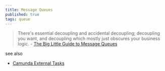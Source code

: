 ```yaml
---
title: Message Queues
published: true
tags: queue
---
```

> There's essential decoupling and accidental decoupling; decoupling you want, and decoupling which mostly just obscures your business logic. - [The Big Little Guide to Message Queues](https://news.ycombinator.com/item?id=25596026)

see also
- [Camunda External Tasks](https://docs.camunda.org/manual/7.20/user-guide/process-engine/external-tasks/)